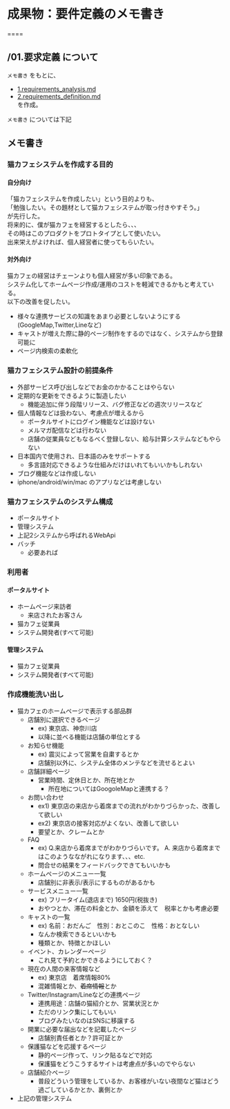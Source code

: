 # 成果物：要件定義のメモ書き
====

## /01.要求定義 について
`メモ書き` をもとに、
+ [1.requirements_analysis.md](1.requirements_analysis.md)  
+ [2.requirements_definition.md](2.requirements_definition.md)  
を作成。  

`メモ書き` については下記

## メモ書き

### 猫カフェシステムを作成する目的

#### 自分向け
「猫カフェシステムを作成したい」という目的よりも、  
「勉強したい。その題材として猫カフェシステムが取っ付きやすそう。」  
が先行した。  
将来的に、僕が猫カフェを経営するとしたら、、、  
その時はこのプロダクトをプロトタイプとして使いたい。  
出来栄えがよければ、個人経営者に使ってもらいたい。  

#### 対外向け
猫カフェの経営はチェーンよりも個人経営が多い印象である。  
システム化してホームページ作成/運用のコストを軽減できるかもと考えている。  
以下の改善を促したい。  
+ 様々な連携サービスの知識をあまり必要としないようにする(GoogleMap,Twitter,Lineなど)
+ キャストが増えた際に静的ページ制作をするのではなく、システムから登録可能に
+ ページ内検索の柔軟化

### 猫カフェシステム設計の前提条件
+ 外部サービス呼び出しなどでお金のかかることはやらない
+ 定期的な更新をできるように製造したい
  + 機能追加に伴う段階リリース、バグ修正などの週次リリースなど
+ 個人情報などは扱わない、考慮点が増えるから
  + ポータルサイトにログイン機能などは設けない
  + メルマガ配信などは行わない
  + 店舗の従業員などもなるべく登録しない、給与計算システムなどもやらない
+ 日本国内で使用され、日本語のみをサポートする
  + 多言語対応できるような仕組みだけはいれてもいいかもしれない
+ ブログ機能などは作成しない
+ iphone/android/win/mac のアプリなどは考慮しない

### 猫カフェシステムのシステム構成
+ ポータルサイト
+ 管理システム
+ 上記2システムから呼ばれるWebApi
+ バッチ
  + 必要あれば

### 利用者

#### ポータルサイト

+ ホームページ来訪者
  + 来店されたお客さん
+ 猫カフェ従業員
+ システム開発者(すべて可能)

#### 管理システム

+ 猫カフェ従業員
+ システム開発者(すべて可能)

### 作成機能洗い出し
+ 猫カフェのホームページで表示する部品群
  + 店舗別に選択できるページ
    + ex) 東京店、神奈川店
    + 以降に並べる機能は店舗の単位とする
  + お知らせ機能
    + ex) 震災によって営業を自粛するとか
    + 店舗別以外に、システム全体のメンテなどを流せるとよい
  + 店舗詳細ページ
    + 営業時間、定休日とか、所在地とか
      + 所在地についてはGoogoleMapと連携する？
  + お問い合わせ
    + ex1) 東京店の来店から着席までの流れがわかりづらかった、改善して欲しい 
    + ex2) 東京店の接客対応がよくない、改善して欲しい
    + 要望とか、クレームとか
  + FAQ
    + ex) Q.来店から着席までがわかりづらいです。 A. 来店から着席まではこのようなながれになります、、、etc. 
    + 問合せの結果をフィードバックできてもいいかも
  + ホームページのメニュー一覧
    + 店舗別に非表示/表示にするものがあるかも  
  + サービスメニュー一覧
    + ex) フリータイム(退店まで) 1650円(税抜き)  
    + おやつとか、滞在の料金とか、金額を添えて　税率とかも考慮必要
  + キャストの一覧
    + ex) 名前：おだんご　性別：おとこのこ　性格：おとなしい　  
    + なんか検索できるといいかも
    + 種類とか、特徴とかほしい
  + イベント、カレンダーページ
    + これ見て予約とかできるようにしておく？
  + 現在の人間の来客情報など
    + ex) 東京店　着席情報80%
    + 混雑情報とか、~~着席情報~~とか
  + Twitter/Instagram/Lineなどの連携ページ
    + 連携用途：店舗の猫紹介とか、営業状況とか
    + ただのリンク集にしてもいい
    + ブログみたいなのはSNSに移譲する
  + 開業に必要な届出などを記載したページ
    + 店舗別責任者とか？許可証とか
  + 保護猫などを応援するページ
    + 静的ページ作って、リンク貼るなどで対応
    + 保護猫をどうこうするサイトは考慮点が多いのでやらない  
  + 店舗紹介ページ
    + 普段どういう管理をしているか、お客様がいない夜間など猫はどう過ごしているかとか、裏側とか
+ 上記の管理システム
